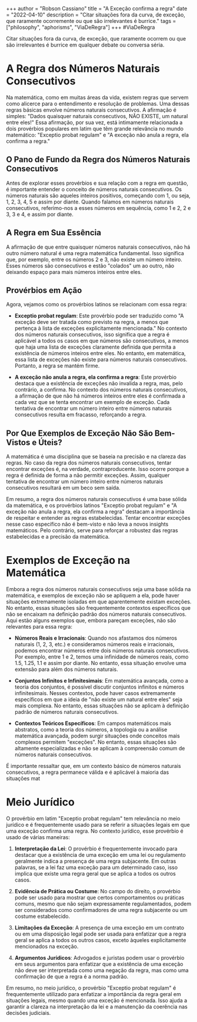 +++
author = "Robson Cassiano"
title = "A Exceção confirma a regra"
date = "2022-04-10"
description = "Citar situações fora da curva, de exceção, que raramente ocorremente ou que são irrelevantes é burrice."
tags = ["philosophy", "aphorisms", "ViaDeRegra"]
+++
#ViaDeRegra

Citar situações fora da curva, de exceção, que raramente ocorrem ou que são irrelevantes é burrice em qualquer debate ou conversa séria.

# A Regra dos Números Naturais Consecutivos

Na matemática, como em muitas áreas da vida, existem regras que servem como alicerce para o entendimento e resolução de problemas. Uma dessas regras básicas envolve números naturais consecutivos. A afirmação é simples: "Dados quaisquer naturais consecutivos, NÃO EXISTE, um natural entre eles!" Essa afirmação, por sua vez, está intimamente relacionada a dois provérbios populares em latim que têm grande relevância no mundo matemático: "Exceptio probat regulam" e "A exceção não anula a regra, ela confirma a regra."

## O Pano de Fundo da Regra dos Números Naturais Consecutivos

Antes de explorar esses provérbios e sua relação com a regra em questão, é importante entender o conceito de números naturais consecutivos. Os números naturais são aqueles inteiros positivos, começando com 1, ou seja, 1, 2, 3, 4, 5 e assim por diante. Quando falamos em números naturais consecutivos, referimo-nos a esses números em sequência, como 1 e 2, 2 e 3, 3 e 4, e assim por diante.

## A Regra em Sua Essência

A afirmação de que entre quaisquer números naturais consecutivos, não há outro número natural é uma regra matemática fundamental. Isso significa que, por exemplo, entre os números 2 e 3, não existe um número inteiro. Esses números são consecutivos e estão "colados" um ao outro, não deixando espaço para mais números inteiros entre eles.

## Provérbios em Ação

Agora, vejamos como os provérbios latinos se relacionam com essa regra:

- **Exceptio probat regulam**: Este provérbio pode ser traduzido como "A exceção deve ser tratada como previsto na regra, a menos que pertença à lista de exceções explicitamente mencionada." No contexto dos números naturais consecutivos, isso significa que a regra é aplicável a todos os casos em que números são consecutivos, a menos que haja uma lista de exceções claramente definida que permita a existência de números inteiros entre eles. No entanto, em matemática, essa lista de exceções não existe para números naturais consecutivos. Portanto, a regra se mantém firme.

- **A exceção não anula a regra, ela confirma a regra**: Este provérbio destaca que a existência de exceções não invalida a regra, mas, pelo contrário, a confirma. No contexto dos números naturais consecutivos, a afirmação de que não há números inteiros entre eles é confirmada a cada vez que se tenta encontrar um exemplo de exceção. Cada tentativa de encontrar um número inteiro entre números naturais consecutivos resulta em fracasso, reforçando a regra.

## Por Que Exemplos de Exceção Não São Bem-Vistos e Úteis?

A matemática é uma disciplina que se baseia na precisão e na clareza das regras. No caso da regra dos números naturais consecutivos, tentar encontrar exceções é, na verdade, contraproducente. Isso ocorre porque a regra é definida de forma a não permitir exceções. Assim, qualquer tentativa de encontrar um número inteiro entre números naturais consecutivos resultará em um beco sem saída.

Em resumo, a regra dos números naturais consecutivos é uma base sólida da matemática, e os provérbios latinos "Exceptio probat regulam" e "A exceção não anula a regra, ela confirma a regra" destacam a importância de respeitar e entender as regras estabelecidas. Tentar encontrar exceções nesse caso específico não é bem-visto e não leva a novos insights matemáticos. Pelo contrário, serve para reforçar a robustez das regras estabelecidas e a precisão da matemática.

# Exemplos de Exceção na Matemática

Embora a regra dos números naturais consecutivos seja uma base sólida na matemática, e exemplos de exceção não se apliquem a ela, pode haver situações extremamente isoladas em que aparentemente existam exceções. No entanto, essas situações são frequentemente contextos específicos que não se encaixam na definição padrão dos números naturais consecutivos. Aqui estão alguns exemplos que, embora pareçam exceções, não são relevantes para essa regra:

- **Números Reais e Irracionais**: Quando nos afastamos dos números naturais (1, 2, 3, etc.) e consideramos números reais e irracionais, podemos encontrar números entre dois números naturais consecutivos. Por exemplo, entre 1 e 2, temos uma infinidade de números reais, como 1.5, 1.25, 1.1 e assim por diante. No entanto, essa situação envolve uma extensão para além dos números naturais.

- **Conjuntos Infinitos e Infinitesimais**: Em matemática avançada, como a teoria dos conjuntos, é possível discutir conjuntos infinitos e números infinitesimais. Nesses contextos, pode haver casos extremamente específicos em que a ideia de "não existe um natural entre eles" seja mais complexa. No entanto, essas situações não se aplicam à definição padrão de números naturais consecutivos.

- **Contextos Teóricos Específicos**: Em campos matemáticos mais abstratos, como a teoria dos números, a topologia ou a análise matemática avançada, podem surgir situações onde conceitos mais complexos permitem "exceções". No entanto, essas situações são altamente especializadas e não se aplicam à compreensão comum de números naturais consecutivos.

É importante ressaltar que, em um contexto básico de números naturais consecutivos, a regra permanece válida e é aplicável à maioria das situações mat

# Meio Jurídico

O provérbio em latim "Exceptio probat regulam" tem relevância no meio jurídico e é frequentemente usado para se referir a situações legais em que uma exceção confirma uma regra. No contexto jurídico, esse provérbio é usado de várias maneiras:

1. **Interpretação da Lei**: O provérbio é frequentemente invocado para destacar que a existência de uma exceção em uma lei ou regulamento geralmente indica a presença de uma regra subjacente. Em outras palavras, se a lei faz uma exceção para um determinado caso, isso implica que existe uma regra geral que se aplica a todos os outros casos.

2. **Evidência de Prática ou Costume**: No campo do direito, o provérbio pode ser usado para mostrar que certos comportamentos ou práticas comuns, mesmo que não sejam expressamente regulamentados, podem ser considerados como confirmadores de uma regra subjacente ou um costume estabelecido.

3. **Limitações da Exceção**: A presença de uma exceção em um contrato ou em uma disposição legal pode ser usada para enfatizar que a regra geral se aplica a todos os outros casos, exceto àqueles explicitamente mencionados na exceção.

4. **Argumentos Jurídicos**: Advogados e juristas podem usar o provérbio em seus argumentos para enfatizar que a existência de uma exceção não deve ser interpretada como uma negação da regra, mas como uma confirmação de que a regra é a norma padrão.

Em resumo, no meio jurídico, o provérbio "Exceptio probat regulam" é frequentemente utilizado para enfatizar a importância da regra geral em situações legais, mesmo quando uma exceção é mencionada. Isso ajuda a garantir a clareza na interpretação da lei e a manutenção da coerência nas decisões judiciais.
